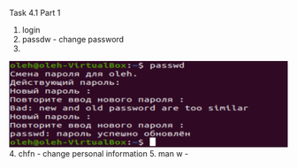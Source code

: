 Task 4.1
Part 1
1.	login
2.	passdw - change password
3.	
![img](img/2.png)
4.	chfn - change personal information
5. 	man w - 
